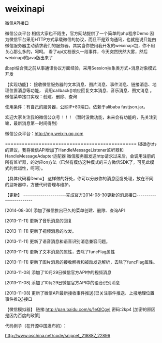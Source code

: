 ﻿weixinapi
=========

微信API接口



微信公众平台 相信大家也不陌生，官方网站提供了一个简单的php程序Demo
因为微信平台采用HTTP方式承载微信的协议，而且不是双向通讯，也就是说只能由微信服务器主动请求我们的服务器。其实当你使用我开发的weixinapi包，你不用关心那么多的，呵呵。
看了api文档很久一段事件，今天突然恍然大雾，然后weixinapi的java版出来了

此api结合我之前从事通讯协议方面经验，采用Session抽象类方式+消息对象模式开发

【实现功能】：
接收微信服务器的文本消息、图片消息、事件消息、链接消息、地理位置消息等功能，
调用callback()响应回复文本消息、音乐消息、图文消息 。
微信菜单接口实现：创建、删除、查询

使用条件：有自己的服务器，公网IP+80端口，依赖于alibaba fastjson.jar。

欢迎大家关注我的微信公众号！！！（暂时没做功能，未来会有功能的，先关注到嘛，最新消息第一时间得到）

微信公众平台：http://mp.weixin.qq.com

===============================================
根据@tds的建议，我将微信API增加了HandleMessageListener监听器和HandleMessageAdapter适配器
微信服务器发送http请求过来后，会调用注册的所有监听器，的对应on方法（已然有模仿这种模式的三方微信SDK了，可见此模式的优越性，呵呵）。

【具体代码看Demo】
这样做的好处，你可以分散你的消息回复处理，放在不同的监听器中，方便代码管理与维护。



【更新】
----------------------完成官方2014-08-30更新的消息接口------------------------

[2014-08-30] 添加了微信推出已久的菜单创建、删除、查询API

[2013-11-11] 更新了音乐消息的回复

[2013-11-11] 更新了视频消息的收发。

[2013-11-11] 更新了语音消息和语音识别消息兼容问题。

[2013-11-11] 更新了文本消息的属性，去除了funcFlag属性

[2013-11-11] 更新了图片消息的接收解析和被动发送解析，去除了funcFlag属性。

[2013-11-08] 添加了10月29日微信官方API中的视频消息

[2013-11-08] 添加了10月29日微信官方API中的语音识别消息

[2013-11-08] 更新了微信API最新接收事件推送{已关注事件推送、上报地理位置事件推送}接口

【微信模拟器】
链接:http://pan.baidu.com/s/1eQlCgyI 密码:2kp4
[加密的原因是因为百度的政策]



代码例子（在开源中国发布的）：

http://www.oschina.net/code/snippet_218887_22896


